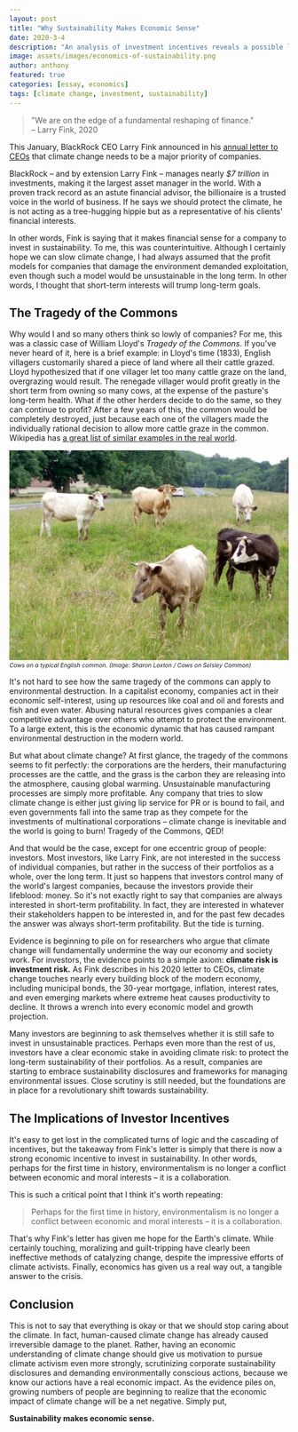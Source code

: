 ```yaml
---
layout: post
title: "Why Sustainability Makes Economic Sense"
date: 2020-3-4
description: "An analysis of investment incentives reveals a possible light at the end of the tunnel for the climate crisis."
image: assets/images/economics-of-sustainability.png
author: anthony
featured: true
categories: [essay, economics]
tags: [climate change, investment, sustainability]
---
```


> "We are on the edge of a fundamental reshaping of finance."  
> – Larry Fink, 2020

This January, BlackRock CEO Larry Fink announced in his [annual letter to CEOs](https://www.blackrock.com/corporate/investor-relations/larry-fink-ceo-letter) that climate change needs to be a major priority of companies.

BlackRock – and by extension Larry Fink – manages nearly *$7 trillion* in investments, making it the largest asset manager in the world. With a proven track record as an astute financial advisor, the billionaire is a trusted voice in the world of business. If he says we should protect the climate, he is not acting as a tree-hugging hippie but as a representative of his clients' financial interests.

In other words, Fink is saying that it makes financial sense for a company to invest in sustainability. To me, this was counterintuitive. Although I certainly hope we can slow climate change, I had always assumed that the profit models for companies that damage the environment demanded exploitation, even though such a model would be unsustainable in the long term. In other words, I thought that short-term interests will trump long-term goals.

## The Tragedy of the Commons

Why would I and so many others think so lowly of companies? For me, this was a classic case of William Lloyd's *Tragedy of the Commons*. If you've never heard of it, here is a brief example: in Lloyd's time (1833), English villagers customarily shared a piece of land where all their cattle grazed. Lloyd hypothesized that if one villager let too many cattle graze on the land, overgrazing would result. The renegade villager would profit greatly in the short term from owning so many cows, at the expense of the pasture's long-term health. What if the other herders decide to do the same, so they can continue to profit? After a few years of this, the common would be completely destroyed, just because each one of the villagers made the individually rational decision to allow more cattle graze in the common. Wikipedia has [a great list of similar examples in the real world](https://en.wikipedia.org/wiki/Tragedy_of_the_commons#Examples).

![Cows on a pasture](/assets/images/Cows_on_Selsley_Common.jpg)
<em style="display: block; font-size: 0.75em">Cows on a typical English common. (Image: Sharon Loxton / Cows on Selsley Common)</em>

It's not hard to see how the same tragedy of the commons can apply to environmental destruction. In a capitalist economy, companies act in their economic self-interest, using up resources like coal and oil and forests and fish and even water. Abusing natural resources gives companies a clear competitive advantage over others who attempt to protect the environment. To a large extent, this is the economic dynamic that has caused rampant environmental destruction in the modern world.

But what about climate change? At first glance, the tragedy of the commons seems to fit perfectly: the corporations are the herders, their manufacturing processes are the cattle, and the grass is the carbon they are releasing into the atmosphere, causing global warming. Unsustainable manufacturing processes are simply more profitable. Any company that tries to slow climate change is either just giving lip service for PR or is bound to fail, and even governments fall into the same trap as they compete for the investments of multinational corporations – climate change is inevitable and the world is going to burn! Tragedy of the Commons, QED!

And that would be the case, except for one eccentric group of people: investors. Most investors, like Larry Fink, are not interested in the success of individual companies, but rather in the success of their portfolios as a whole, over the long term. It just so happens that investors control many of the world's largest companies, because the investors provide their lifeblood: money. So it's not exactly right to say that companies are always interested in short-term profitability. In fact, they are interested in whatever their stakeholders happen to be interested in, and for the past few decades the answer was always short-term profitability. But the tide is turning.

Evidence is beginning to pile on for researchers who argue that climate change will fundamentally undermine the way our economy and society work. For investors, the evidence points to a simple axiom: **climate risk is investment risk.** As Fink describes in his 2020 letter to CEOs, climate change touches nearly every building block of the modern economy, including municipal bonds, the 30-year mortgage, inflation, interest rates, and even emerging markets where extreme heat causes productivity to decline. It throws a wrench into every economic model and growth projection. 

Many investors are beginning to ask themselves whether it is still safe to invest in unsustainable practices. Perhaps even more than the rest of us, investors have a clear economic stake in avoiding climate risk: to protect the long-term sustainability of their portfolios. As a result, companies are starting to embrace sustainability disclosures and frameworks for managing environmental issues. Close scrutiny is still needed, but the foundations are in place for a revolutionary shift towards sustainability.

## The Implications of Investor Incentives

It's easy to get lost in the complicated turns of logic and the cascading of incentives, but the takeaway from Fink's letter is simply that there is now a strong economic incentive to invest in sustainability. In other words, perhaps for the first time in history, environmentalism is no longer a conflict between economic and moral interests – it is a collaboration.

This is such a critical point that I think it's worth repeating:

> Perhaps for the first time in history, environmentalism is no longer a conflict between economic and moral interests – it is a collaboration.

That's why Fink's letter has given me hope for the Earth's climate. While certainly touching, moralizing and guilt-tripping have clearly been ineffective methods of catalyzing change, despite the impressive efforts of climate activists. Finally, economics has given us a real way out, a tangible answer to the crisis.

## Conclusion

This is not to say that everything is okay or that we should stop caring about the climate. In fact, human-caused climate change has already caused irreversible damage to the planet. Rather, having an economic understanding of climate change should give us motivation to pursue climate activism even more strongly, scrutinizing corporate sustainability disclosures and demanding environmentally conscious actions, because we know our actions have a real economic impact. As the evidence piles on, growing numbers of people are beginning to realize that the economic impact of climate change will be a net negative. Simply put,

**Sustainability makes economic sense.**
